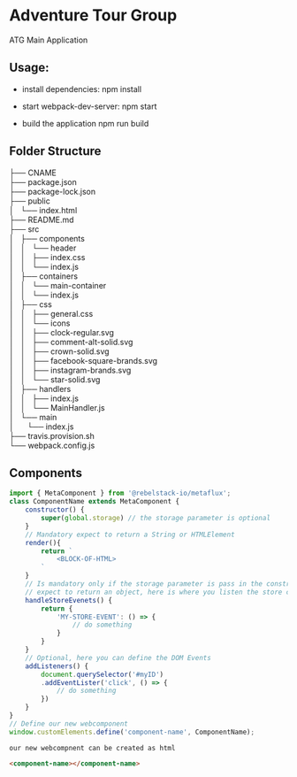 # Adventure Tour Group

ATG Main Application

## Usage:

* install dependencies:
npm install

* start webpack-dev-server:
npm start

* build the application
npm run build


## Folder Structure
├── CNAME  
├── package.json  
├── package-lock.json  
├── public  
│   └── index.html  
├── README.md  
├── src  
│   ├── components  
│   │   └── header  
│   │       ├── index.css  
│   │       └── index.js  
│   ├── containers  
│   │   └── main-container  
│   │       └── index.js  
│   ├── css  
│   │   ├── general.css  
│   │   └── icons  
│   │       ├── clock-regular.svg  
│   │       ├── comment-alt-solid.svg  
│   │       ├── crown-solid.svg  
│   │       ├── facebook-square-brands.svg  
│   │       ├── instagram-brands.svg  
│   │       └── star-solid.svg  
│   ├── handlers  
│   │   ├── index.js  
│   │   └── MainHandler.js  
│   └── main  
│       └── index.js  
├── travis.provision.sh  
└── webpack.config.js  

## Components
```js
import { MetaComponent } from '@rebelstack-io/metaflux';
class ComponentName extends MetaComponent {
    constructor() {
        super(global.storage) // the storage parameter is optional
    }
    // Mandatory expect to return a String or HTMLElement
    render(){
        return `
            <BLOCK-OF-HTML>
        `
    }
    // Is mandatory only if the storage parameter is pass in the constructor
    // expect to return an object, here is where you listen the store changes
    handleStoreEvenets() {
        return {
            'MY-STORE-EVENT': () => {
                // do something
            }
        }
    }
    // Optional, here you can define the DOM Events
    addListeners() {
        document.querySelector('#myID')
        .addEventLister('click', () => {
            // do something
        })
    }
}
// Define our new webcomponent
window.customElements.define('component-name', ComponentName);
```
    our new webcompnent can be created as html
```html
<component-name></component-name>
```